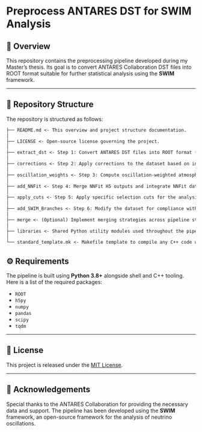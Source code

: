 # Preprocess ANTARES DST for SWIM Analysis

## 📖 Overview

This repository contains the preprocessing pipeline developed during my Master’s thesis. Its goal is to convert ANTARES Collaboration DST files into ROOT format suitable for further statistical analysis using the **SWIM** framework.

---

## 📂 Repository Structure

The repository is structured as follows:

```markdown
├── README.md <- This overview and project structure documentation.
│
├── LICENSE <- Open-source license governing the project.
│
├── extract_dst <- Step 1: Convert ANTARES DST files into ROOT format (TTree structure).
│
├── corrections <- Step 2: Apply corrections to the dataset based on initial processing outputs.
│
├── oscillation_weights <- Step 3: Compute oscillation-weighted atmospheric probabilities for neutrino events.
│
├── add_NNFit <- Step 4: Merge NNFit H5 outputs and integrate NNFit data into the samples.
│
├── apply_cuts <- Step 5: Apply specific selection cuts for the analysis.
│
├── add_SWIM_Branches <- Step 6: Modify the dataset for compliance with SWIM input requirements (add needed branches).
│
├── merge <- (Optional) Implement merging strategies across pipeline steps.
│
├── libraries <- Shared Python utility modules used throughout the pipeline.
│
└── standard_template.mk <- Makefile template to compile any C++ code used within the pipeline.
```

## ⚙️ Requirements

The pipeline is built using **Python 3.8+** alongside shell and C++ tooling. Here is a list of the required packages:

- `ROOT`
- `h5py`
- `numpy`
- `pandas`
- `scipy`
- `tqdm`

---

## 📜 License

This project is released under the [MIT License](LICENSE).

---

## 📝 Acknowledgements

Special thanks to the ANTARES Collaboration for providing the necessary data and support. The pipeline has been developed using the **SWIM** framework, an open-source framework for the analysis of neutrino oscillations.

